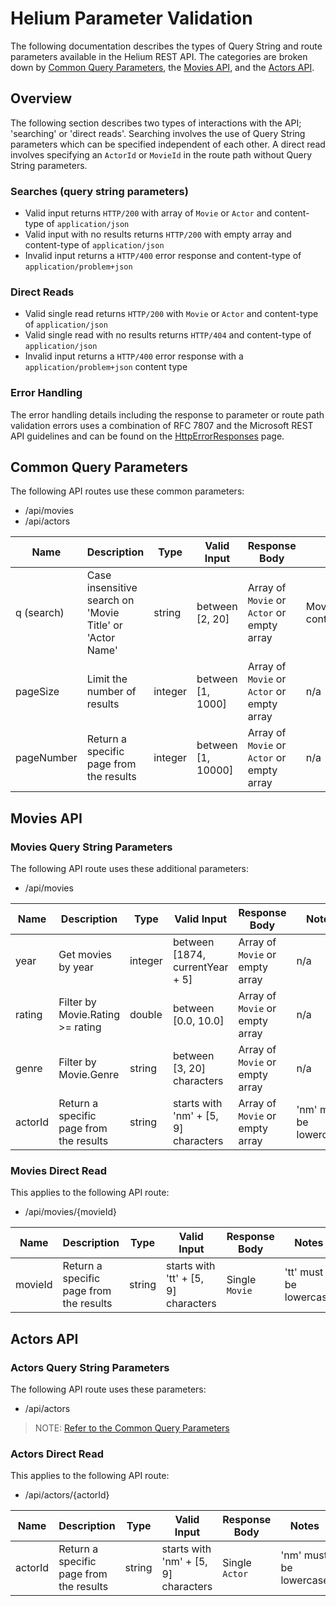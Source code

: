 # Helium Parameter Validation

The following documentation describes the types of Query String and route parameters available in the Helium REST API. The categories are broken down by [Common Query Parameters](##Common-Query-Parameters), the [Movies API](##Movies-API), and the [Actors API](##Actors-API).

## Overview

The following section describes two types of interactions with the API; 'searching' or 'direct reads'. Searching involves the use of Query String parameters which can be specified independent of each other. A direct read involves specifying an `ActorId` or `MovieId` in the route path without Query String parameters.

### Searches (query string parameters)

- Valid input returns `HTTP/200` with array of `Movie` or `Actor` and content-type of `application/json`
- Valid input with no results returns `HTTP/200` with empty array and content-type of `application/json`
- Invalid input returns a `HTTP/400` error response and content-type of `application/problem+json`

### Direct Reads

- Valid single read returns `HTTP/200` with `Movie` or `Actor` and content-type of `application/json`
- Valid single read with no results returns `HTTP/404` and content-type of `application/json`
- Invalid input returns a `HTTP/400` error response with a `application/problem+json` content type

### Error Handling

The error handling details including the response to parameter or route path validation errors uses a combination of RFC 7807 and the Microsoft REST API guidelines and can be found on the [HttpErrorResponses](HttpErrorResponses.md) page.

## Common Query Parameters

The following API routes use these common parameters:

- /api/movies
- /api/actors

|   Name        |  Description                                                |  Type    |  Valid Input         |  Response Body                                |  Notes                               |
|   ----        |  -----------                                                |  ----    |  -----------         |  -------------                                |  ------                              |
|   q (search)  |  Case insensitive search on 'Movie Title' or 'Actor Name'   |  string  |  between [2, 20]     |  Array of `Movie` or `Actor` or empty array   |  Movie.Title/Actor.Name contains q   |
|   pageSize    |  Limit the number of results                                |  integer |  between [1, 1000]   |  Array of `Movie` or `Actor` or empty array   |  n/a                                 |
|   pageNumber  |  Return a specific page from the results                    |  integer |  between [1, 10000]  |  Array of `Movie` or `Actor` or empty array   |  n/a                                 |

## Movies API

### Movies Query String Parameters

The following API route uses these additional parameters:

- /api/movies

|   Name     |  Description                                |  Type    |  Valid Input                           |  Response Body                     |  Notes                  |
|   ----     |  -----------                                |  ----    |  -----------                           |  -------------                     |  -----                  |
|   year     |  Get movies by year                         |  integer |  between [1874, currentYear + 5]       |  Array of `Movie` or empty array   |  n/a                    |
|   rating   |  Filter by Movie.Rating >= rating           |  double  |  between [0.0, 10.0]                   |  Array of `Movie` or empty array   |  n/a                    |
|   genre    |  Filter by Movie.Genre                      |  string  |  between [3, 20] characters            |  Array of `Movie` or empty array   |  n/a                    |
|   actorId  |  Return a specific page from the results    |  string  |  starts with 'nm' + [5, 9] characters  |  Array of `Movie` or empty array   |  'nm' must be lowercase |

### Movies Direct Read

This applies to the following API route:

- /api/movies/{movieId}

|   Name     |  Description                                |  Type    |  Valid Input                           |  Response Body     |  Notes                  |
|   ----     |  -----------                                |  ----    |  -----------                           |  -------------     |  -----                  |
|   movieId  |  Return a specific page from the results    |  string  |  starts with 'tt' + [5, 9] characters  |  Single `Movie`    |  'tt' must be lowercase |

## Actors API

### Actors Query String Parameters

The following API route uses these parameters:

- /api/actors

> NOTE: [Refer to the Common Query Parameters](##-Common-Query-Parameters)

### Actors Direct Read

This applies to the following API route:

- /api/actors/{actorId}

|   Name     |  Description                                |  Type    |  Valid Input                           |  Response Body    |  Notes                   |
|   ----     |  -----------                                |  ----    |  -----------                           |  -------------    |  -----                   |
|   actorId  |  Return a specific page from the results    |  string  |  starts with 'nm' + [5, 9] characters  |  Single `Actor`   |  'nm' must be lowercase  |
